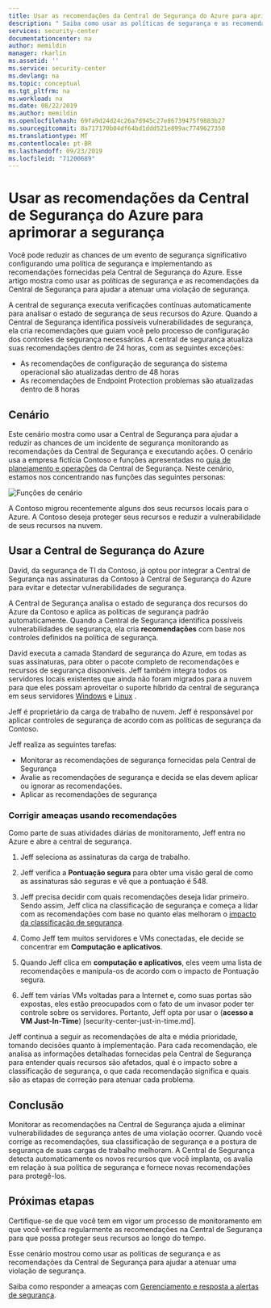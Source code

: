 ```yaml
---
title: Usar as recomendações da Central de Segurança do Azure para aprimorar a segurança | Microsoft Docs
description: " Saiba como usar as políticas de segurança e as recomendações da Central de Segurança do Azure para ajudar a atenuar um ataque de segurança. "
services: security-center
documentationcenter: na
author: memildin
manager: rkarlin
ms.assetid: ''
ms.service: security-center
ms.devlang: na
ms.topic: conceptual
ms.tgt_pltfrm: na
ms.workload: na
ms.date: 08/22/2019
ms.author: memildin
ms.openlocfilehash: 69fa9d24d24c26a7d945c27e86739475f9883b27
ms.sourcegitcommit: 8a717170b04df64bd1ddd521e899ac7749627350
ms.translationtype: MT
ms.contentlocale: pt-BR
ms.lasthandoff: 09/23/2019
ms.locfileid: "71200689"
---
```

# <a name="use-azure-security-center-recommendations-to-enhance-security"></a>Usar as recomendações da Central de Segurança do Azure para aprimorar a segurança
Você pode reduzir as chances de um evento de segurança significativo configurando uma política de segurança e implementando as recomendações fornecidas pela Central de Segurança do Azure. Esse artigo mostra como usar as políticas de segurança e as recomendações da Central de Segurança para ajudar a atenuar uma violação de segurança. 

A central de segurança executa verificações contínuas automaticamente para analisar o estado de segurança de seus recursos do Azure. Quando a Central de Segurança identifica possíveis vulnerabilidades de segurança, ela cria recomendações que guiam você pelo processo de configuração dos controles de segurança necessários. A central de segurança atualiza suas recomendações dentro de 24 horas, com as seguintes exceções:

- As recomendações de configuração de segurança do sistema operacional são atualizadas dentro de 48 horas
- As recomendações de Endpoint Protection problemas são atualizadas dentro de 8 horas

## <a name="scenario"></a>Cenário
Este cenário mostra como usar a Central de Segurança para ajudar a reduzir as chances de um incidente de segurança monitorando as recomendações da Central de Segurança e executando ações. O cenário usa a empresa fictícia Contoso e funções apresentadas no [guia de planejamento e operações](security-center-planning-and-operations-guide.md#security-roles-and-access-controls) da Central de Segurança. Neste cenário, estamos nos concentrando nas funções das seguintes personas:

![Funções de cenário](./media/security-center-using-recommendations/scenario-roles.png)

A Contoso migrou recentemente alguns dos seus recursos locais para o Azure. A Contoso deseja proteger seus recursos e reduzir a vulnerabilidade de seus recursos na nuvem.

## <a name="use-azure-security-center"></a>Usar a Central de Segurança do Azure
David, da segurança de TI da Contoso, já optou por integrar a Central de Segurança nas assinaturas da Contoso à Central de Segurança do Azure para evitar e detectar vulnerabilidades de segurança. 

A Central de Segurança analisa o estado de segurança dos recursos do Azure da Contoso e aplica as políticas de segurança padrão automaticamente. Quando a Central de Segurança identifica possíveis vulnerabilidades de segurança, ela cria **recomendações** com base nos controles definidos na política de segurança. 

David executa a camada Standard de segurança do Azure, em todas as suas assinaturas, para obter o pacote completo de recomendações e recursos de segurança disponíveis. Jeff também integra todos os servidores locais existentes que ainda não foram migrados para a nuvem para que eles possam aproveitar o suporte híbrido da central de segurança em seus servidores [Windows](quick-onboard-windows-computer.md) e [Linux](quick-onboard-linux-computer.md) .

Jeff é proprietário da carga de trabalho de nuvem. Jeff é responsável por aplicar controles de segurança de acordo com as políticas de segurança da Contoso. 

Jeff realiza as seguintes tarefas:

- Monitorar as recomendações de segurança fornecidas pela Central de Segurança
- Avalie as recomendações de segurança e decida se elas devem aplicar ou ignorar as recomendações.
- Aplicar as recomendações de segurança

### <a name="remediate-threats-using-recommendations"></a>Corrigir ameaças usando recomendações
Como parte de suas atividades diárias de monitoramento, Jeff entra no Azure e abre a central de segurança. 

1. Jeff seleciona as assinaturas da carga de trabalho.

2. Jeff verifica a **Pontuação segura** para obter uma visão geral de como as assinaturas são seguras e vê que a pontuação é 548.

3. Jeff precisa decidir com quais recomendações deseja lidar primeiro. Sendo assim, Jeff clica na classificação de segurança e começa a lidar com as recomendações com base no quanto elas melhoram o [impacto da classificação de segurança](security-center-secure-score.md).

4. Como Jeff tem muitos servidores e VMs conectadas, ele decide se concentrar em **Computação e aplicativos**.

5. Quando Jeff clica em **computação e aplicativos**, eles veem uma lista de recomendações e manipula-os de acordo com o impacto de Pontuação segura.

6. Jeff tem várias VMs voltadas para a Internet e, como suas portas são expostas, eles estão preocupados com o fato de um invasor poder ter controle sobre os servidores. Portanto, Jeff opta por usar o (**acesso a VM Just-In-Time**) [security-center-just-in-time.md].

Jeff continua a seguir as recomendações de alta e média prioridade, tomando decisões quanto à implementação. Para cada recomendação, ele analisa as informações detalhadas fornecidas pela Central de Segurança para entender quais recursos são afetados, qual é o impacto sobre a classificação de segurança, o que cada recomendação significa e quais são as etapas de correção para atenuar cada problema.

## <a name="conclusion"></a>Conclusão
Monitorar as recomendações na Central de Segurança ajuda a eliminar vulnerabilidades de segurança antes de uma violação ocorrer. Quando você corrige as recomendações, sua classificação de segurança e a postura de segurança de suas cargas de trabalho melhoram. A Central de Segurança detecta automaticamente os novos recursos que você implanta, os avalia em relação à sua política de segurança e fornece novas recomendações para protegê-los.


## <a name="next-steps"></a>Próximas etapas
Certifique-se de que você tem em vigor um processo de monitoramento em que você verifica regularmente as recomendações na Central de Segurança para que possa proteger seus recursos ao longo do tempo.

Esse cenário mostrou como usar as políticas de segurança e as recomendações da Central de Segurança para ajudar a atenuar uma violação de segurança.

Saiba como responder a ameaças com [Gerenciamento e resposta a alertas de segurança](security-center-managing-and-responding-alerts.md).
